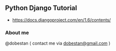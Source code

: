 Python Django Tutorial
---
- https://docs.djangoproject.com/en/1.6/contents/

### About me
@dobestan ( contact me via dobestan@gmail.com )
